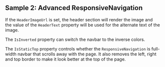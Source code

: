## Sample 2: Advanced ResponsiveNavigation

If the `HeaderImageUrl` is set, the header section will render the image and the value of the `HeaderText` property will be used for the alternate text of the image.

The `IsInverted` property can switch the navbar to the inverse colors.

The `IsStaticTop` property controls whether the `ResponsiveNavigation` is full-width navbar that scrolls away with the page. 
It also removes the left, right and top border to make it look better at the top of the page.
